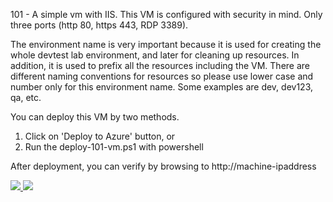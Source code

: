 101 - A simple vm with IIS. This VM is configured with security in mind. Only three ports (http 80, https 443, RDP 3389). 

The environment name is very important because it is used for creating the whole devtest lab environment, and later for cleaning up resources. In addition, it is used to prefix all the resources including the VM. There are different naming conventions for resources so please use lower case and number only for this environment name. Some examples are dev, dev123, qa, etc.

You can deploy this VM by two methods.
1. Click on 'Deploy to Azure' button, or
2. Run the deploy-101-vm.ps1 with powershell

After deployment, you can verify by browsing to http://machine-ipaddress

<a href="https://portal.azure.com/#create/Microsoft.Template/uri/https%3A%2F%2Fraw.githubusercontent.com%2FiJianHuang%2FAzureSamples%2Fmaster%2F101-ARM-VM-IIS%2Ftemplate-101-vm.json%0D%0A" target="_blank">
    <img src="http://azuredeploy.net/deploybutton.png"/>
</a>

<a href="http://armviz.io/#/?load=https%3A%2F%2Fraw.githubusercontent.com%2FiJianHuang%2FAzureSamples%2Fmaster%2F101-ARM-VM-IIS%2Ftemplate-101-vm.json%0D%0A" target="_blank">
    <img src="http://armviz.io/visualizebutton.png"/>
</a>

